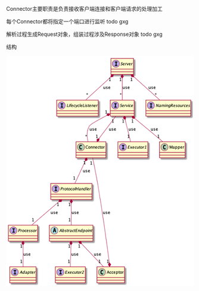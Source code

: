 Connector主要职责是负责接收客户端连接和客户端请求的处理加工

每个Connector都将指定一个端口进行监听 todo gxg

解析过程生成Request对象，组装过程涉及Response对象 todo gxg

结构

![](class/Server.png)


  
  
  
  